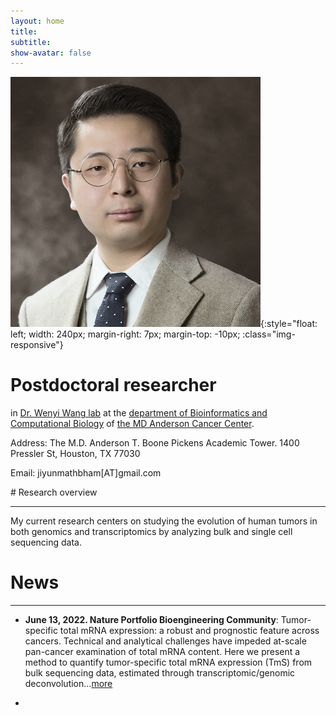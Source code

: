 ```yaml
---
layout: home
title: 
subtitle: 
show-avatar: false
---
```


![profile-pic](assets/img/ShuangxiJiProfile.png){:style="float: left; width: 240px; margin-right: 7px; margin-top: -10px; :class="img-responsive"}

# Postdoctoral researcher 
in [Dr. Wenyi Wang lab](https://odin.mdacc.tmc.edu/~wwang7/) at the [department of Bioinformatics and Computational Biology](https://bioinformatics.mdanderson.org/) of [the MD Anderson Cancer Center](https://www.mdanderson.org/).

Address: The M.D. Anderson T. Boone Pickens Academic Tower. 1400 Pressler St, Houston, TX 77030

Email: jiyunmathbham[AT]gmail.com

<p></p>

<div markdown="1"># Research overview</div>

---
My current research centers on studying the evolution of human tumors in both genomics and transcriptomics by analyzing bulk and single cell sequencing data. 

# News

---

- **June 13, 2022. Nature Portfolio Bioengineering Community**: Tumor-specific total mRNA expression: a robust and prognostic feature across cancers. Technical and analytical challenges have impeded at-scale pan-cancer examination of total mRNA content. Here we present a method to quantify tumor-specific total mRNA expression (TmS) from bulk sequencing data, estimated through transcriptomic/genomic deconvolution...[more](https://bioengineeringcommunity.nature.com/posts/tumor-specific-total-mrna-expression-a-robust-and-prognostic-feature-across-cancers?channel_id=behind-the-paper)

- 
